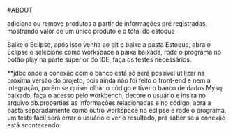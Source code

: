 #ABOUT

adiciona ou remove produtos a partir de informações pré registradas, mostrando valor de um único produto e o total do estoque

Baixe o Eclipse, após isso venha ao git e baixe a pasta Estoque, abra o Eclipse e selecione como workspace a paixa baixada, rode o programa no botão play na parte superior do IDE, faça os testes necessários.

**jdbc onde a conexão com o banco está só será possível utilizar na próxima versão do projeto, pois ainda não foi feito o front-end e nem a integração, porém se quiser olhar o código e tiver o banco de dados Mysql baixado, faça o acesso pelo workbench, decore o usuário e insira no arquivo db.properties as informações relacionadas e no código, abra a pasta separadamente como outro workspace no eclipse e rode o programa, um teste fácil será errar o usuário e ver o resultado, pra saber se a conexão está acontecendo.
